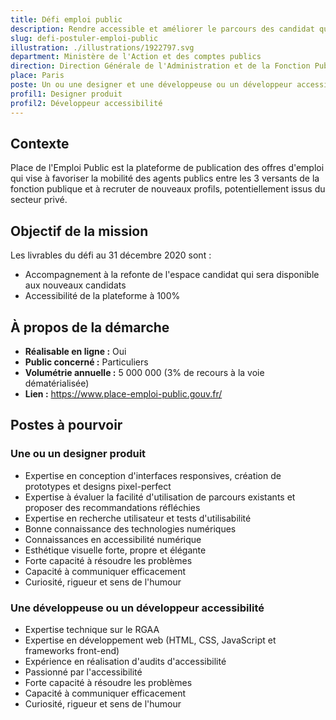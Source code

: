 ```yaml
---
title: Défi emploi public
description: Rendre accessible et améliorer le parcours des candidat qui postulent sur la Place de l'Emploi Public
slug: defi-postuler-emploi-public
illustration: ./illustrations/1922797.svg
department: Ministère de l'Action et des comptes publics
direction: Direction Générale de l'Administration et de la Fonction Publique
place: Paris
poste: Un ou une designer et une développeuse ou un développeur accessibilité
profil1: Designer produit
profil2: Développeur accessibilité
---
```


## Contexte
Place de l'Emploi Public est la plateforme de publication des offres d'emploi qui vise à favoriser la mobilité des agents publics entre les 3 versants de la fonction publique et à recruter de nouveaux profils, potentiellement issus du secteur privé.

## Objectif de la mission
Les livrables du défi au 31 décembre 2020 sont :
- Accompagnement à la refonte de l'espace candidat qui sera disponible aux nouveaux candidats
- Accessibilité de la plateforme à 100%


## À propos de la démarche
- **Réalisable en ligne :** Oui
- **Public concerné :** Particuliers
- **Volumétrie annuelle :** 5 000 000 (3% de recours à la voie dématérialisée)
- **Lien :** https://www.place-emploi-public.gouv.fr/

## Postes à pourvoir

### Une ou un designer produit
- Expertise en conception d'interfaces responsives, création de prototypes et designs pixel-perfect
- Expertise à évaluer la facilité d'utilisation de parcours existants et proposer des recommandations réfléchies
- Expertise en recherche utilisateur et tests d'utilisabilité
- Bonne connaissance des technologies numériques
- Connaissances en accessibilité numérique
- Esthétique visuelle forte, propre et élégante
- Forte capacité à résoudre les problèmes
- Capacité à communiquer efficacement
- Curiosité, rigueur et sens de l'humour

### Une développeuse ou un développeur accessibilité
- Expertise technique sur le RGAA
- Expertise en développement web (HTML, CSS, JavaScript et frameworks front-end)
- Expérience en réalisation d'audits d'accessibilité
- Passionné par l'accessibilité
- Forte capacité à résoudre les problèmes
- Capacité à communiquer efficacement
- Curiosité, rigueur et sens de l'humour
